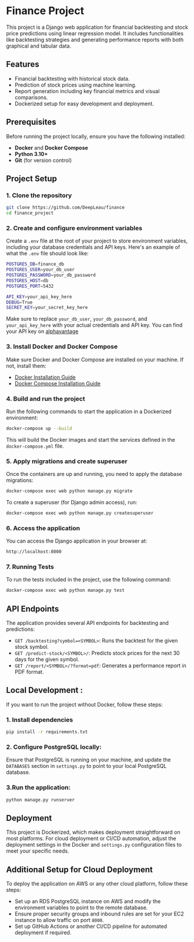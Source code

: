 # Finance Project

This project is a Django web application for financial backtesting and stock price predictions using linear regression model. It includes functionalities like backtesting strategies and generating performance reports with both graphical and tabular data.

## Features

- Financial backtesting with historical stock data.
- Prediction of stock prices using machine learning.
- Report generation including key financial metrics and visual comparisons.
- Dockerized setup for easy development and deployment.

## Prerequisites

Before running the project locally, ensure you have the following installed:

- **Docker** and **Docker Compose**
- **Python 3.10+**
- **Git** (for version control)

## Project Setup

### 1. Clone the repository
```bash
git clone https://github.com/DeepLeau/finance
cd finance_project
```

### 2. Create and configure environment variables
Create a `.env` file at the root of your project to store environment variables, including your database credentials and API keys. Here's an example of what the `.env` file should look like:
```bash
POSTGRES_DB=finance_db
POSTGRES_USER=your_db_user
POSTGRES_PASSWORD=your_db_password
POSTGRES_HOST=db
POSTGRES_PORT=5432

API_KEY=your_api_key_here
DEBUG=True
SECRET_KEY=your_secret_key_here

```
Make sure to replace `your_db_user`, `your_db_password`, and `your_api_key_here` with your actual credentials and API key. You can find your API key on [alphavantage](https://www.alphavantage.co/documentation/)


### 3. Install Docker and Docker Compose
Make sure Docker and Docker Compose are installed on your machine. If not, install them:

- [Docker Installation Guide](https://docs.docker.com/get-docker/)
- [Docker Compose Installation Guide](https://docs.docker.com/compose/install/)

### 4. Build and run the project
Run the following commands to start the application in a Dockerized environment:
```bash
docker-compose up --build
```
This will build the Docker images and start the services defined in the `docker-compose.yml` file.

### 5. Apply migrations and create superuser
Once the containers are up and running, you need to apply the database migrations:
```bash
docker-compose exec web python manage.py migrate
```
To create a superuser (for Django admin access), run:
```bash
docker-compose exec web python manage.py createsuperuser
```

### 6. Access the application
You can access the Django application in your browser at:
```bash
http://localhost:8000
```

### 7. Running Tests
To run the tests included in the project, use the following command:
```bash
docker-compose exec web python manage.py test
```

## API Endpoints
The application provides several API endpoints for backtesting and predictions:

- `GET /backtesting?symbol=<SYMBOL>`: Runs the backtest for the given stock symbol.
- `GET /predict-stock/<SYMBOL>/`: Predicts stock prices for the next 30 days for the given symbol.
- `GET /report/<SYMBOL>/?format=pdf`: Generates a performance report in PDF format.

## Local Development : 
If you want to run the project without Docker, follow these steps:
### 1. Install dependencies
```bash
pip install -r requirements.txt
```
### 2. Configure PostgreSQL locally:
Ensure that PostgreSQL is running on your machine, and update the `DATABASES` section in `settings.py` to point to your local PostgreSQL database.

### 3.Run the application:
```bash
python manage.py runserver
```

## Deployment
This project is Dockerized, which makes deployment straightforward on most platforms. For cloud deployment or CI/CD automation, adjust the deployment settings in the Docker and `settings.py` configuration files to meet your specific needs.

## Additional Setup for Cloud Deployment
To deploy the application on AWS or any other cloud platform, follow these steps:
- Set up an RDS PostgreSQL instance on AWS and modify the environment variables to point to the remote database.
- Ensure proper security groups and inbound rules are set for your EC2 instance to allow traffic on port `8000`.
- Set up GitHub Actions or another CI/CD pipeline for automated deployment if required.
